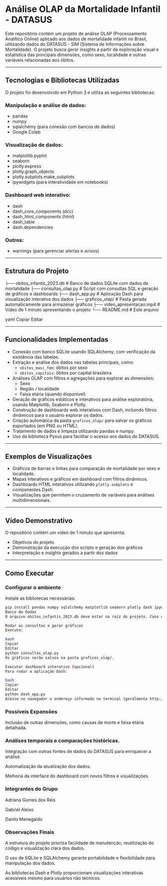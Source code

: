 # Análise OLAP da Mortalidade Infantil - DATASUS

Este repositório contém um projeto de análise OLAP (Processamento Analítico Online) aplicado aos dados de mortalidade infantil no Brasil, utilizando dados do DATASUS - SIM (Sistema de Informações sobre Mortalidade). O projeto busca gerar insights a partir da exploração visual e estatística das principais dimensões, como sexo, localidade e outras variáveis relacionadas aos óbitos.

---

## Tecnologias e Bibliotecas Utilizadas

O projeto foi desenvolvido em Python 3 e utiliza as seguintes bibliotecas:

### Manipulação e análise de dados:
- pandas  
- numpy  
- sqlalchemy (para conexão com bancos de dados)  
- Google Colab 

### Visualização de dados:
- matplotlib.pyplot  
- seaborn  
- plotly.express  
- plotly.graph_objects  
- plotly.subplots.make_subplots  
- ipywidgets (para interatividade em notebooks)  

### Dashboard web interativo:
- dash  
- dash_core_components (dcc)  
- dash_html_components (html)  
- dash_table  
- dash.dependencies  

### Outros:
- warnings (para gerenciar alertas e avisos)  

---

## Estrutura do Projeto

├── obitos_infantis_2023.db # Banco de dados SQLite com dados de mortalidade
├── consultas_olap.py # Script com consultas SQL e geração de gráficos e dashboards
├── dash_app.py # Aplicação Dash para visualização interativa dos dados
├── graficos_olap/ # Pasta gerada automaticamente para armazenar gráficos
├── video_apresentacao.mp4 # Vídeo de 1 minuto apresentando o projeto
└── README.md # Este arquivo

yaml
Copiar
Editar

---

## Funcionalidades Implementadas

- Conexão com banco SQLite usando SQLAlchemy, com verificação da existência das tabelas.  
- Extração e análise dos dados nas tabelas principais, como:  
  - `obitos_masc_fem`: óbitos por sexo  
  - `obitos_capitais`: óbitos por capital brasileira  
- Análises OLAP com filtros e agregações para explorar as dimensões:  
  - Sexo  
  - Região / localidade  
  - Faixa etária (quando disponível)  
- Geração de gráficos estáticos e interativos para análise exploratória, usando Matplotlib, Seaborn e Plotly.  
- Construção de dashboards web interativos com Dash, incluindo filtros dinâmicos para o usuário explorar os dados.  
- Criação automática da pasta `graficos_olap/` para salvar os gráficos exportados (em PNG ou HTML).  
- Tratamento de dados e limpeza utilizando pandas e numpy.  
- Uso da biblioteca Pysus para facilitar o acesso aos dados do DATASUS.  

---

## Exemplos de Visualizações

- Gráficos de barras e linhas para comparação de mortalidade por sexo e localidade.  
- Mapas interativos e gráficos em dashboard com filtros dinâmicos.  
- Dashboards HTML interativos utilizando `plotly.subplots` e componentes Dash.  
- Visualizações que permitem o cruzamento de variáveis para análises multidimensionais.  

---

## Vídeo Demonstrativo

O repositório contém um vídeo de 1 minuto que apresenta:  
- Objetivos do projeto  
- Demonstração da execução dos scripts e geração dos gráficos  
- Interpretação e insights gerados a partir dos dados  

---

## Como Executar

### Configurar o ambiente

Instale as bibliotecas necessárias:

```bash
pip install pandas numpy sqlalchemy matplotlib seaborn plotly dash ipywidgets pysus
Banco de Dados
O arquivo obitos_infantis_2023.db deve estar na raiz do projeto. Caso queira, pode usar o script para recriar o banco com os dados do DATASUS.

Rodar as consultas e gerar gráficos
Execute:

bash
Copiar
Editar
python consultas_olap.py
Os gráficos serão salvos na pasta graficos_olap/.

Executar dashboard interativo (opcional)
Para rodar a aplicação Dash:

bash
Copiar
Editar
python dash_app.py
Acesse no navegador o endereço informado no terminal (geralmente http://127.0.0.1:8050).
```
### Possíveis Expansões
Inclusão de outras dimensões, como causas de morte e faixa etária detalhada.


### Análises temporais e comparações históricas.

Integração com outras fontes de dados do DATASUS para enriquecer a análise.

Automatização da atualização dos dados.

Melhoria da interface do dashboard com novos filtros e visualizações.

### Integrantes do Grupo
Adriana Gomes dos Reis

Gabriel Aleixo

Danilo Menegaldo

### Observações Finais
A estrutura do projeto prioriza facilidade de manutenção, reutilização do código e visualização clara dos dados.

O uso de SQLite e SQLAlchemy garante portabilidade e flexibilidade para manipulação dos dados.

As bibliotecas Dash e Plotly proporcionam visualizações interativas acessíveis mesmo para usuários não técnicos.

